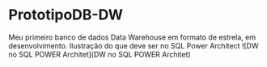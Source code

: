 # PrototipoDB-DW
Meu primeiro banco de dados Data Warehouse em formato de estrela, em desenvolvimento.
Ilustração do que deve ser no SQL Power Architect
![DW no SQL POWER Architet](DW no SQL POWER Architet)
